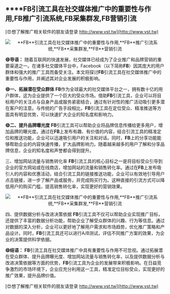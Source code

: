 ## ****FB**引流工具在社交媒体推广中的重要性与作用,**FB**推广引流系统,**FB**采集群发,**FB**营销引流**

[😍想了解推广相关软件的朋友请登录 http://www.vst.tw](http://www.vst.tw)

 <center><img src="https://vst.tw/MP4/tuiguang/png/4.png" alt="**FB**引流工具在社交媒体推广中的重要性与作用,**FB**推广引流系统,**FB**采集群发,**FB**营销引流"></center>

**😄导语：**
随着互联网的快速发展，社交媒体已经成为了企业推广和品牌营销的重要渠道之一。在诸多社交媒体平台中，Facebook（以下简称**FB**）因其庞大的用户群体和强大的推广工具而备受关注。本文将探讨**FB**引流工具在社交媒体推广中的重要性与作用，并阐述其对企业发展的积极影响。

**😄一、拓展潜在受众群体**
**FB**作为全球最大的社交媒体平台之一，拥有数十亿的用户群体，这为企业提供了一个巨大的受众市场。借助**FB**引流工具，企业可以将目标用户的关注点与自身产品或服务紧密结合，通过有针对性的推广活动吸引更多潜在客户的注意。与传统的广告手段相比，**FB**引流工具在定位受众、精准推送等方面具有明显优势，可以快速扩大企业的知名度和影响力。

**😄二、提升品牌曝光度**
**FB**引流工具可以帮助企业将品牌信息传播给更多用户，增加品牌的曝光度。通过在**FB**上发布有趣、有价值的内容，结合引流工具的精准定位和推送功能，企业可以迅速吸引用户的关注和对话。同时，**FB**上的分享功能能够帮助企业的内容快速传播，扩大品牌影响力。随着越来越多的用户了解和分享品牌信息，企业的知名度和声誉都会得到提升。

三、增加网站流量与销售转化率
**FB**引流工具的核心目标之一是将目标受众引导到企业的官方网站或在线商店，增加网站的流量和销售转化率。通过在**FB**上发布吸引人的内容和优惠活动，结合引流工具的链接推送功能，企业可以有效地引导用户点击链接，进一步了解产品或服务，并完成购买行为。这种直接的引流方式可以降低用户的购买门槛，提高销售转化率，实现更好的营销效果。

 <center><img src="https://vst.tw/MP4/tuiguang/png/6.png" alt="**FB**引流工具在社交媒体推广中的重要性与作用,**FB**推广引流系统,**FB**采集群发,**FB**营销引流"></center>

四、提供数据分析与改进决策依据
**FB**引流工具不仅可以帮助企业实现推广目标，还提供了丰富的数据分析功能，帮助企业了解受众群体的兴趣、行为等信息。通过对数据的深入分析，企业可以更好地了解用户需求和市场趋势，优化推广策略和产品设计。同时，**FB**引流工具还可以进行A/B测试，评估不同推广方案的效果，为企业的决策提供科学依据。

**😄结语：**
**FB**引流工具在社交媒体推广中具有重要性与作用不可忽视。通过拓展潜在受众群体、提升品牌曝光度、增加网站流量与销售转化率，以及提供数据分析与改进决策依据等方面的优势，**FB**引流工具为企业的发展带来积极影响。在日益竞争激烈的市场环境下，企业应充分利用这一工具，精准定位目标受众，实现更好的推广效果，提升品牌价值。

[😍想了解推广相关软件的朋友请登录 http://www.vst.tw](http://www.vst.tw)



